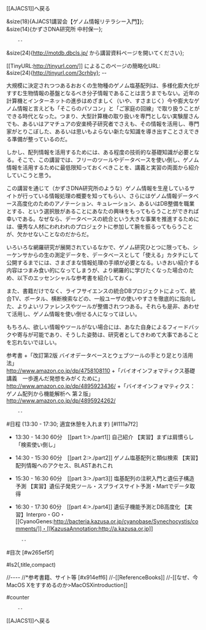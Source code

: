 [[AJACS1]]へ戻る

&size(18){AJACS1講習会【ゲノム情報リテラシー入門】};<br>
&size(14){かずさDNA研究所 中村保一};

        --
&size(24){http://motdb.dbcls.jp/ から講習資料ページを開いてください};

[[TinyURL:http://tinyurl.com/]] によるこのページの簡略化URL: <br>
&size(24){http://tinyurl.com/3crhby};
        --

大規模に決定されつつあるおおくの生物種のゲノム塩基配列は、多様化膨大化がすすむ生物情報の基盤となるべき分子情報であることは言うまでもない。近年の計算機とインターネットの進歩はめざましく（いや、すさまじく）今や膨大なゲノム情報と言えども「そこらのパソコン」と「ご家庭の回線」で取り扱うことができる時代となった。つまり、大型計算機の取り扱いを専門としない実験屋さんでも、あるいはアマチュアの安楽椅子研究者でさえも、その情報を活用し、専門家がとりこぼした、あるいは思いもよらない新たな知識を導き出すことさえできる準備が整っているのだ。

しかし、配列情報を活用するためには、ある程度の技術的な基礎知識が必要となる。そこで、この講習では、フリーのツールやデータベースを使い倒し、ゲノム情報を活用するために最低限知っておくべきことを、講義と実習の両面から紹介していこうと思う。

この講習を通じて（かずさDNA研究所のような）ゲノム情報を生産しているサイトが行っている情報処理の概要を知ってもらい、さらにはゲノム情報データベース高度化のためのアノテーション、キュレーション、あるいはDB整備を職業とする、という選択肢があることにあなたの興味をもってもらうことができれば幸いである。なぜなら、データベースの統合という大きな事業を推進するためには、優秀な人材にわれわれのプロジェクトに参加して腕を振るってもらうことが、欠かせないことなのだからだ。

いろいろな網羅研究が展開されているなかで、ゲノム研究ひとつに限っても、シーケンサからの生の測定データを、データベースとして「使える」カタチにして公開するまでには、さまざまな情報処理の手順が必要となる。いきおい紹介する内容はつまみ食い的になってしまうが、より網羅的に学びたくなった場合のため、以下のエッセンシャルな参考書を紹介しておく。

また、書籍だけでなく、ライフサイエンスの統合DBプロジェクトによって、統合TV、ポータル、横断検索などの、一般ユーザの使いやすさを徹底的に指向した、よりよいリファレンスやツールが整備されつつある。それらも是非、あわせて活用し、ゲノム情報を使い倒せる人になってほしい。

もちろん、欲しい情報やツールがない場合には、あなた自身によるフィードバックや寄与が可能であり、そうした姿勢は、研究者としてきわめて大事であることを忘れないでほしい。


参考書
+「改訂第2版 バイオデータベースとウェブツールの手とり足とり活用法」<br>
http://www.amazon.co.jp/dp/4758108110
+「バイオインフォマティクス基礎講義　一歩進んだ発想をみがくために」<br>
http://www.amazon.co.jp/dp/4895923436/
+「バイオインフォマティクス：ゲノム配列から機能解析へ 第２版」<br>
http://www.amazon.co.jp/dp/4895924262/


        --

#日程 (13:30 - 17:30; 適宜休憩を入れます) [#l111a7f2]

- 13:30 - 14:30 60分　[[part 1:>./part1]] 自己紹介 【実習】まずは肩慣らし「検索使い倒し」
- 14:30 - 15:30 60分　[[part 2:>./part2]] ゲノム塩基配列と類似検索 【実習】配列情報へのアクセス、BLASTあれこれ
- 15:30 - 16:30 60分　[[part 3:>./part3]] 塩基配列の注釈入門と遺伝子構造予測 【実習】遺伝子発見ツール・スプライスサイト予測・Martでデータ取得
- 16:30 - 17:30 60分　[[part 4:>./part4]] 遺伝子機能予測とDB高度化 【実習】Interpro・GO・[[CyanoGenes:http://bacteria.kazusa.or.jp/cyanobase/Synechocystis/comments/]]・[[KazusaAnnotation:http://a.kazusa.or.jp]]

        --

#目次 [#w265ef5f]

#ls2(,title,compact)

//----
//*参考書籍、サイト等 [#x914eff6]
//-[[ReferenceBooks]]
//-[[なぜ、今MacOS Xをすすめるのか>MacOSXintroduction]]

#counter

        --
[[AJACS1]]へ戻る
